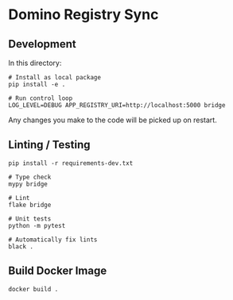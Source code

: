 # Domino Registry Sync

## Development

In this directory: 

```
# Install as local package
pip install -e .

# Run control loop
LOG_LEVEL=DEBUG APP_REGISTRY_URI=http://localhost:5000 bridge
```

Any changes you make to the code will be picked up on restart.

## Linting / Testing

```
pip install -r requirements-dev.txt

# Type check
mypy bridge

# Lint
flake bridge

# Unit tests
python -m pytest

# Automatically fix lints
black .
```

## Build Docker Image

```
docker build .
```
